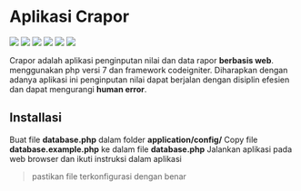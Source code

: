 # Aplikasi Crapor
![](https://img.shields.io/github/stars/pandao/editor.md.svg) ![](https://img.shields.io/github/forks/pandao/editor.md.svg) ![](https://img.shields.io/github/tag/pandao/editor.md.svg) ![](https://img.shields.io/github/release/pandao/editor.md.svg) ![](https://img.shields.io/github/issues/pandao/editor.md.svg) ![](https://img.shields.io/bower/v/editor.md.svg)

Crapor adalah aplikasi penginputan nilai dan data rapor **berbasis web**.  menggunakan php versi 7 dan framework codeigniter. Diharapkan dengan adanya aplikasi ini penginputan nilai dapat berjalan dengan disiplin efesien dan dapat mengurangi **human error**.

## Installasi
Buat file **database.php** dalam folder **application/config/**
Copy file **database.example.php** ke dalam file **database.php** 
Jalankan aplikasi pada web browser dan ikuti instruksi dalam aplikasi
> pastikan file terkonfigurasi dengan benar
